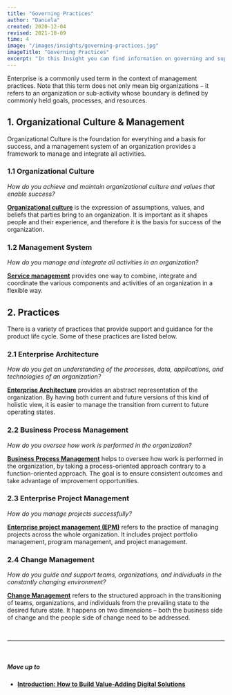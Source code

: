 ```yaml
---
title: "Governing Practices"
author: "Daniela"
created: 2020-12-04
revised: 2021-10-09
time: 4
image: "/images/insights/governing-practices.jpg"
imageTitle: "Governing Practices"
excerpt: "In this Insight you can find information on governing and supporting practices that provide essential support and guidance for the product life cycle."
---
```


Enterprise is a commonly used term in the context of management practices. Note that this term does not only mean big organizations – it refers to an organization or sub-activity whose boundary is defined by commonly held goals, processes, and resources.

## 1. Organizational Culture & Management

Organizational Culture is the foundation for everything and a basis for success, and a management system of an organization provides a framework to manage and integrate all activities. 

### 1.1 Organizational Culture

*How do you achieve and maintain organizational culture and values that enable success?*

[**Organizational culture**](/insights/organizational-culture) is the expression of assumptions, values, and beliefs that parties bring to an organization. It is important as it shapes people and their experience, and therefore it is the basis for success of the organization.

### 1.2 Management System

*How do you manage and integrate all activities in an organization?*

[**Service management**](/insights/service-management) provides one way to combine, integrate and coordinate the various components and activities of an organization in a flexible way.

## 2. Practices

There is a variety of practices that provide support and guidance for the product life cycle. Some of these practices are listed below.

### 2.1 Enterprise Architecture

*How do you get an understanding of the processes, data, applications, and technologies of an organization?*

[**Enterprise Architecture**](/insights/enterprise-architecture) provides an abstract representation of the organization. By having both current and future versions of this kind of holistic view, it is easier to manage the transition from current to future operating states.

### 2.2 Business Process Management

*How do you oversee how work is performed in the organization?*

[**Business Process Management**](/insights/business-process-management/) helps to oversee how work is performed in the organization, by taking a process-oriented approach contrary to a function-oriented approach. The goal is to ensure consistent outcomes and take advantage of improvement opportunities.

### 2.3 Enterprise Project Management

*How do you manage projects successfully?*

[**Enterprise project management (EPM)**](/insights/project-portfolio-program-and-project-management) refers to the practice of managing projects across the whole organization. It includes project portfolio management, program management, and project management.

### 2.4 Change Management

*How do you guide and support teams, organizations, and individuals in the constantly changing environment?*

[**Change Management**](/insights/change-management/) refers to the structured approach in the transitioning of teams, organizations, and individuals from the prevailing state to the desired future state. It happens on two dimensions – both the business side of change and the people side of change need to be addressed.

&nbsp;

***
&nbsp;

##### Move up to

- [**Introduction: How to Build Value-Adding Digital Solutions**](/insights/how-to-build-value-adding-digital-solutions)

&nbsp;